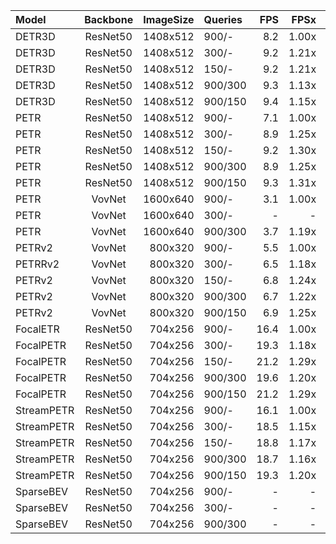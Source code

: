 Model      | Backbone | ImageSize | Queries | FPS | FPSx | mAP | NDS | mATE | mASE  | mAOE  | mAVE | mAAE
:----------|:--------:|----------:|:--------|-----:|-----:|-----------|-----------|-----------|-----------|-----------|-----------|-----------
DETR3D | ResNet50 | 1408x512 | 900/- | 8.2 | 1.00x | 24.63% | 0.3054 | 0.9534 | 0.2867 | 0.7005 | 0.9959 | 0.2417
DETR3D | ResNet50 | 1408x512 | 300/- | 9.2 | 1.21x | 23.43% | 0.2953 | 0.9851 | 0.2865 | 0.7189 | 0.9667 | 0.2613
DETR3D | ResNet50 | 1408x512 | 150/- | 9.2 | 1.21x | 20.55% | 0.2694 | 1.0045 | 0.2925 | 0.7426 | 1.1308 | 0.2981
DETR3D | ResNet50 | 1408x512 | 900/300 | 9.3 | 1.13x | 24.78% | 0.3234 | 0.9404 | 0.2789 | 0.6139 | 0.9397 | 0.2326
DETR3D | ResNet50 | 1408x512 | 900/150 | 9.4 | 1.15x | 22.63% | 0.3015 | 0.9713 | 0.2813 | 0.6444 | 0.9919 | 0.2276
PETR       | ResNet50 | 1408x512  | 900/-   | 7.1 | 1.00x | 31.74% | 0.3668 | 0.8395 | 0.2797 | 0.6153 | 0.9522 | 0.2322
PETR | ResNet50 | 1408x512 | 300/- | 8.9 | 1.25x | 31.19% | 0.3536 | 0.8449 | 0.2872 | 0.6156 | 1.0673 | 0.2762
PETR | ResNet50 | 1408x512 | 150/- | 9.2 | 1.30x | 28.37% | 0.3158 | 0.8664 | 0.2899 | 0.7340 | 1.1074 | 0.3706
PETR       | ResNet50 | 1408x512  | 900/300 | 8.9 | 1.25x | 31.75% | 0.3644 | 0.8336 | 0.2802 | 0.6028 | 0.9878 |0.2393
PETR       | ResNet50 | 1408x512  | 900/150 | 9.3 | 1.31x | 30.52% | 0.3671 | 0.8237 | 0.2792 | 0.5804 | 0.9441 |0.2282
PETR       | VovNet   | 1600x640  | 900/-   |  3.1 | 1.00x | 40.45% | 0.4517 | 0.7282 | 0.2706 | 0.4482 | 0.8404 |0.2179
PETR | VovNet | 1600x640 | 300/- | - | - | 38.98% | 0.4279 | 0.7636 | 0.2732 | 0.4820 | 0.9198 | 0.2315
PETR       | VovNet   | 1600x640  | 900/300 |  3.7 | 1.19x| 40.04% | 0.4507 | 0.7278 | 0.2723 | 0.4383 | 0.8451 |0.2110
PETRv2     | VovNet   | 800x320   | 900/-   |  5.5 | 1.00x | 40.46% | 0.4949 | 0.7374 | 0.2693 | 0.4636 | 0.4162 |0.1967
PETRRv2 | VovNet | 800x320 | 300/- | 6.5 | 1.18x | 39.19% | 0.4863 | 0.7595 | 0.2678 | 0.4416 | 0.4360 |0.1916
PETRv2 | VovNet | 800x320 | 150/- | 6.8 | 1.24x | 38.00% | 0.4709 | 0.7710 | 0.2760 | 0.4773 | 0.4652 |0.2013
PETRv2     | VovNet   | 800x320   | 900/300 | 6.7 | 1.22x | 40.26% | 0.4944 | 0.7383 | 0.2701 | 0.4542 | 0.4146 |0.1916
PETRv2     | VovNet   | 800x320   | 900/150 | 6.9 | 1.25x | 39.16% | 0.4919 | 0.7385 | 0.2702 | 0.4271 | 0.4135 |0.1898
FocalETR   | ResNet50 | 704x256   | 900/-   | 16.4 | 1.00x | 32.44% | 0.3752 | 0.7458 | 0.2778 | 0.6489 | 0.9458 |0.2522
FocalPETR | ResNet50 | 704x256 | 300/- | 19.3 | 1.18x | 31.59% | 0.3524 | 0.7594 | 0.2838 | 0.7154 | 1.0432 |0.2973
FocalPETR | ResNet50 | 704x256 | 150/- | 21.2 | 1.29x | 27.78% | 0.3071 | 0.8276 | 0.2868 | 0.7863 | 1.2156 |0.4178
FocalPETR   | ResNet50 | 704x256   | 900/300 | 19.6 | 1.20x| 33.17% | 0.3925 | 0.7446 | 0.2800 | 0.6265 | 0.8619 |0.2203
FocalPETR   | ResNet50 | 704x256   | 900/150 | 21.2 | 1.29x| 31.81% | 0.3834 | 0.7563 | 0.2829 | 0.6119 | 0.8792 |0.2259
StreamPETR | ResNet50 | 704x256   | 900/-   | 16.1 | 1.00x | 37.83% | 0.4734 | 0.6961 | 0.2822 | 0.6846 | 0.2856 |0.2084
StreamPETR | ResNet50 | 704x256 | 300/- | 18.5 | 1.15x | 33.62% | 0.4429 | 0.7305 | 0.2837 | 0.6800 | 0.3333 |0.2251
StreamPETR | ResNet50 | 704x256 | 150/- | 18.8 | 1.17x | 26.46% | 0.3763 | 0.8195 | 0.2921 | 0.8135 | 0.3998 |0.2353
StreamPETR | ResNet50 | 704x256   | 900/300 | 18.7 | 1.16x| 39.42% | 0.4941 | 0.6766 | 0.2711 | 0.5799 | 0.2780 |0.2136
StreamPETR | ResNet50 | 704x256   | 900/150 | 19.3 | 1.20x| 36.94% | 0.4633 | 0.6989 | 0.2749 | 0.6226 | 0.3124 |0.2050
SparseBEV | ResNet50 | 704x256  | 900/-  |  -|  -| 45.44% | 0.5559 | 0.5980 | 0.2705 | 0.4141 | 0.2437 | 0.1866
SparseBEV | ResNet50 | 704x256  | 300/-  |  -|  -|  |  |  |  |  |  |
SparseBEV | ResNet50 | 704x256  | 900/300 |  -|  -| 43.28% | 0.5428 | 0.5943 | 0.2738 | 0.4300 | 0.2488 | 0.1887
